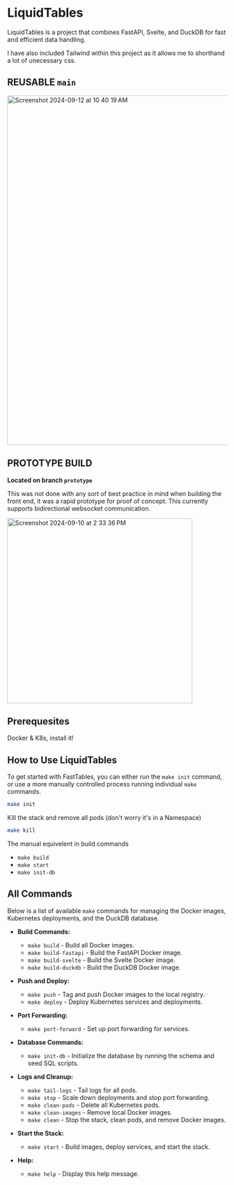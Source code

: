 # LiquidTables

LiquidTables is a project that combines FastAPI, Svelte, and DuckDB for fast and efficient data handling.

I have also included Tailwind within this project as it allows me to shorthand a lot of unecessary css. 

## REUSABLE `main`
<img width="803" alt="Screenshot 2024-09-12 at 10 40 19 AM" src="https://github.com/user-attachments/assets/ec835bdf-98fa-450c-b61f-b47cc00ff542">



## PROTOTYPE BUILD 

**Located on branch `prototype`**

This was not done with any sort of best practice in mind when building the front end, it was a rapid prototype for proof of concept. This currently supports bidirectional websocket communication.

<img width="425" alt="Screenshot 2024-09-10 at 2 33 36 PM" src="https://github.com/user-attachments/assets/af9f9fa9-2e98-4ae1-adee-a0e626777275">

## Prerequesites

Docker & K8s, install it! 


## How to Use LiquidTables


To get started with FastTables, you can either run the `make init` command, or use a more manually controlled process running individual `make` commands.

```bash
make init
```

Kill the stack and remove all pods (don't worry it's in a Namespace)
```bash
make kill
```

The manual equivelent in build commands
- `make build`
- `make start`
- `make init-db`


## All Commands

Below is a list of available `make` commands for managing the Docker images, Kubernetes deployments, and the DuckDB database.

- **Build Commands:**
  - `make build` - Build all Docker images.
  - `make build-fastapi` - Build the FastAPI Docker image.
  - `make build-svelte` - Build the Svelte Docker image.
  - `make build-duckdb` - Build the DuckDB Docker image.

- **Push and Deploy:**
  - `make push` - Tag and push Docker images to the local registry.
  - `make deploy` - Deploy Kubernetes services and deployments.

- **Port Forwarding:**
  - `make port-forward` - Set up port forwarding for services.

- **Database Commands:**
  - `make init-db` - Initialize the database by running the schema and seed SQL scripts.

- **Logs and Cleanup:**
  - `make tail-logs` - Tail logs for all pods.
  - `make stop` - Scale down deployments and stop port forwarding.
  - `make clean-pods` - Delete all Kubernetes pods.
  - `make clean-images` - Remove local Docker images.
  - `make clean` - Stop the stack, clean pods, and remove Docker images.

- **Start the Stack:**
  - `make start` - Build images, deploy services, and start the stack.

- **Help:**
  - `make help` - Display this help message.
